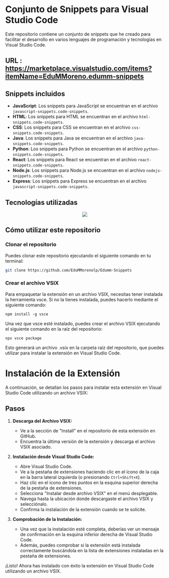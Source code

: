 # Conjunto de Snippets para Visual Studio Code

Este repositorio contiene un conjunto de snippets que he creado para facilitar el desarrollo en varios lenguajes de programación y tecnologías en Visual Studio Code.

## URL :  https://marketplace.visualstudio.com/items?itemName=EduMMoreno.edumm-snippets 


## Snippets incluidos

- **JavaScript**: Los snippets para JavaScript se encuentran en el archivo `javascript-snippets.code-snippets`.
- **HTML**: Los snippets para HTML se encuentran en el archivo `html-snippets.code-snippets`.
- **CSS**: Los snippets para CSS se encuentran en el archivo `css-snippets.code-snippets`.
- **Java**: Los snippets para Java se encuentran en el archivo `java-snippets.code-snippets`.
- **Python**: Los snippets para Python se encuentran en el archivo `python-snippets.code-snippets`.
- **React**: Los snippets para React se encuentran en el archivo `react-snippets.code-snippets`.
- **Node.js**: Los snippets para Node.js se encuentran en el archivo `nodejs-snippets.code-snippets`.
- **Express**: Los snippets para Express se encuentran en el archivo `javascript-snippets.code-snippets`.

## Tecnologías utilizadas

<p align="center">
  <a href="">
    <img src="https://skillicons.dev/icons?i=js,nodejs,git,github,powershell,npm,vscode&perline=14" />
  </a>
</p>

## Cómo utilizar este repositorio

### Clonar el repositorio

Puedes clonar este repositorio ejecutando el siguiente comando en tu terminal:

```bash
git clone https://github.com/EduMMorenolp/Edumm-Snippets
```

### Crear el archivo VSIX
Para empaquetar la extensión en un archivo VSIX, necesitas tener instalada la herramienta vsce. Si no la tienes instalada, puedes hacerlo mediante el siguiente comando:

```
npm install -g vsce
```

Una vez que vsce esté instalado, puedes crear el archivo VSIX ejecutando el siguiente comando en la raíz del repositorio:
```
npx vsce package
```
Esto generará un archivo .vsix en la carpeta raíz del repositorio, que puedes utilizar para instalar la extensión en Visual Studio Code.

# Instalación de la Extensión

A continuación, se detallan los pasos para instalar esta extensión en Visual Studio Code utilizando un archivo VSIX:

## Pasos

1. **Descarga del Archivo VSIX:**
   - Ve a la sección de "Install" en el repositorio de esta extensión en GitHub.
   - Encuentra la última versión de la extensión y descarga el archivo VSIX asociado.

2. **Instalación desde Visual Studio Code:**
   - Abre Visual Studio Code.
   - Ve a la pestaña de extensiones haciendo clic en el ícono de la caja en la barra lateral izquierda (o presionando `Ctrl+Shift+X`).
   - Haz clic en el icono de tres puntos en la esquina superior derecha de la pestaña de extensiones.
   - Selecciona "Instalar desde archivo VSIX" en el menú desplegable.
   - Navega hasta la ubicación donde descargaste el archivo VSIX y selecciónalo.
   - Confirma la instalación de la extensión cuando se te solicite.

3. **Comprobación de la Instalación:**
   - Una vez que la instalación esté completa, deberías ver un mensaje de confirmación en la esquina inferior derecha de Visual Studio Code.
   - Además, puedes comprobar si la extensión está instalada correctamente buscándola en la lista de extensiones instaladas en la pestaña de extensiones.

¡Listo! Ahora has instalado con éxito la extensión en Visual Studio Code utilizando un archivo VSIX.






